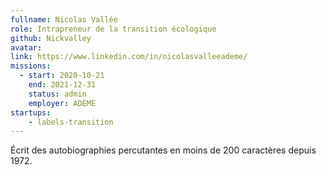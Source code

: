 ```yaml
---
fullname: Nicolas Vallée
role: Intrapreneur de la transition écologique
github: Nickvalley
avatar: 
link: https://www.linkedin.com/in/nicolasvalleeademe/
missions: 
  - start: 2020-10-21 
    end: 2021-12-31 
    status: admin
    employer: ADEME
startups:
    - labels-transition 
---
```


Écrit des autobiographies percutantes en moins de 200 caractères depuis 1972.
